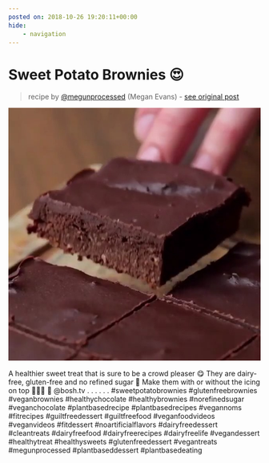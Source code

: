 ```yaml
---
posted on: 2018-10-26 19:20:11+00:00
hide:
    - navigation
---
```


# Sweet Potato Brownies 😍 

> recipe by [@megunprocessed](https://www.instagram.com/megunprocessed/) 
(Megan Evans) - [see original post](https://instagram.com/p/BpaGUFxFj1u)

![](../img/megunprocessed_26-10-2018_1910.png)

A healthier sweet treat that is sure to be a crowd pleaser 😋 They are dairy-free, gluten-free and no refined sugar 👏  Make them with or without the icing on top 💁🏻‍♀️
🎥 @bosh.tv
.
.
.
.
.
.
\#sweetpotatobrownies \#glutenfreebrownies \#veganbrownies \#healthychocolate \#healthybrownies \#norefinedsugar \#veganchocolate \#plantbasedrecipe \#plantbasedrecipes  \#vegannoms \#fitrecipes \#guiltfreedessert \#guiltfreefood \#veganfoodvideos \#veganvideos \#fitdessert \#noartificialflavors \#dairyfreedessert \#cleantreats \#dairyfreefood \#dairyfreerecipes \#dairyfreelife  \#vegandessert \#healthytreat \#healthysweets \#glutenfreedessert \#vegantreats \#megunprocessed \#plantbaseddessert \#plantbasedeating 